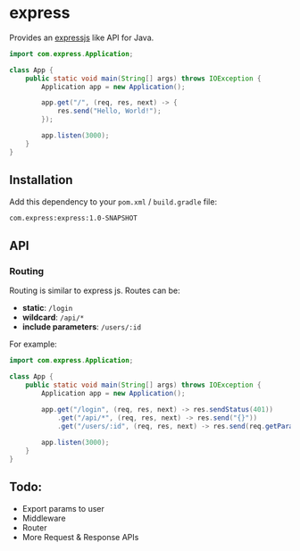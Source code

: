 # express

Provides an [expressjs](https://expressjs.com/) like API for Java.

```java
import com.express.Application;

class App {
    public static void main(String[] args) throws IOException {
        Application app = new Application();

        app.get("/", (req, res, next) -> {
            res.send("Hello, World!");
        });

        app.listen(3000);
    }
}
```

## Installation

Add this dependency to your `pom.xml` / `build.gradle` file:

```bash
com.express:express:1.0-SNAPSHOT
```

## API
### Routing

Routing is similar to express js. Routes can be:
- **static**: `/login`
- **wildcard**: `/api/*`
- **include parameters**: `/users/:id`

For example:
```java
import com.express.Application;

class App {
    public static void main(String[] args) throws IOException {
        Application app = new Application();
        
        app.get("/login", (req, res, next) -> res.sendStatus(401))
            .get("/api/*", (req, res, next) -> res.send("{}"))
            .get("/users/:id", (req, res, next) -> res.send(req.getParam("id")));

        app.listen(3000);
    }
}
```

## Todo:
- Export params to user
- Middleware
- Router
- More Request & Response APIs